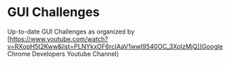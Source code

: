 # GUI Challenges
 Up-to-date GUI Challenges as organized by [https://www.youtube.com/watch?v=RXopH5t2Kww&list=PLNYkxOF6rcIAaV1wwI9540OC_3XoIzMjQ](Google Chrome Developers Youtube Channel)
